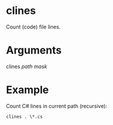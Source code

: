 # clines
Count (code) file lines.
# Arguments
clines *path* *mask*
# Example
Count C# lines in current path (recursive):

    clines . \*.cs
